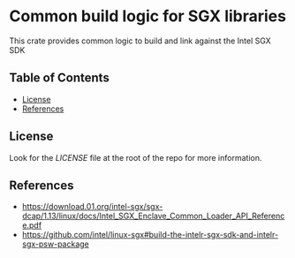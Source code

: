 # Common build logic for SGX libraries

This crate provides common logic to build and link against the Intel SGX SDK

## Table of Contents

- [License](#license)
- [References](#references)

## License

Look for the *LICENSE* file at the root of the repo for more information.

## References

- <https://download.01.org/intel-sgx/sgx-dcap/1.13/linux/docs/Intel_SGX_Enclave_Common_Loader_API_Reference.pdf>
- <https://github.com/intel/linux-sgx#build-the-intelr-sgx-sdk-and-intelr-sgx-psw-package>
